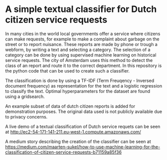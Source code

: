 # A simple textual classifier for Dutch citizen service requests

In many cities in the world local governments offer a service where citizens can make requests, for example to make a complaint about garbage on the street or to report nuisance. These reports are made by phone or trough a webform, by writing a text and selecting a category. The selection of a category can be done by using supervised machine learning on historical service requests. The city of Amsterdam uses this method to detect the class of an report and route it to the correct department. In this repository is the python code that can be used to create such a classifier.

The classification is done by using a TF-IDF (Term Freuqency - Inversed document frequency) as representation for the text and a logistic regression to classify the text. Optimal hyperparameters for the dataset are found using a gridsearch.

An example subset of data of dutch citizen reports is added for demonstration purposes. The original data used is not publicly available due to privacy concerns.

A live demo of a textual classification of Dutch service requets can be seen at http://ec2-54-171-141-211.eu-west-1.compute.amazonaws.com/

A medium story describing the creation of the classifier can be seen at https://medium.com/maarten-sukel/how-to-use-machine-learning-for-the-classification-of-citizen-service-requests-b71159a85f36